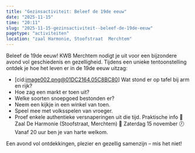 ```yaml
---
title: "Gezinsactiviteit: Beleef de 19de eeuw"
date: "2025-11-15"
time: "20:11"
slug: "2025-11-15-gezinsactiviteit--beleef-de-19de-eeuw"
pagetype: "activiteiten"
location: "zaal Harmonie, Stoofstraat  Merchtem"
---
```


Beleef de 19de eeuw!
KWB Merchtem nodigt je uit voor een bijzondere avond vol geschiedenis en gezelligheid.
Tijdens een unieke tentoonstelling ontdek je hoe het leven er in de 19de eeuw uitzag:

  *   [cid:image002.png@01DC2164.05C8BC80] Wat stond er op tafel bij arm en rijk?
  *   Hoe zag een markt er toen uit?
  *   Welke soorten snoepgoed bestonden er?
  *   Neem een kijkje in een winkel van toen.
  *   Speel mee met volksspelen van vroeger.
  *   Proef enkele authentieke versnaperingen uit die tijd.
Praktische info
📍 Zaal De Harmonie (Stoofstraat, Merchtem)
📅 Zaterdag 15 november
🕗 Vanaf 20 uur ben je van harte welkom.

Een avond vol ontdekkingen, plezier en gezellig samenzijn – mis het niet!



